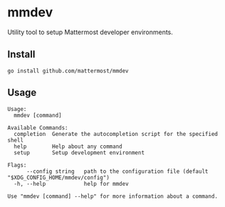 # mmdev

Utility tool to setup Mattermost developer environments.

## Install

`go install github.com/mattermost/mmdev`

## Usage

```man
Usage:
  mmdev [command]

Available Commands:
  completion  Generate the autocompletion script for the specified shell
  help        Help about any command
  setup       Setup development environment

Flags:
      --config string   path to the configuration file (default "$XDG_CONFIG_HOME/mmdev/config")
  -h, --help            help for mmdev

Use "mmdev [command] --help" for more information about a command.

```
